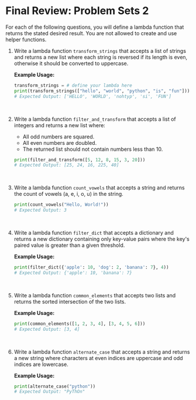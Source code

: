 # Final Review: Problem Sets 2

For each of the following questions, you will define a lambda function that returns the stated desired result. You are not allowed to create and use helper functions.

1. Write a lambda function `transform_strings` that accepts a list of strings and returns a new list where each string is reversed if its length is even, otherwise it should be converted to uppercase.

   **Example Usage:**

   ```python
   transform_strings = # define your lambda here
   print(transform_strings(["hello", "world", "python", "is", "fun"]))
   # Expected Output: ['HELLO', 'WORLD', 'nohtyp', 'si', 'FUN']
   ```

   &nbsp;

2. Write a lambda function `filter_and_transform` that accepts a list of integers and returns a new list where:

   - All odd numbers are squared.
   - All even numbers are doubled.
   - The returned list should not contain numbers less than 10.

   ```python
   print(filter_and_transform([5, 12, 8, 15, 3, 20]))
   # Expected Output: [25, 24, 16, 225, 40]
   ```

   &nbsp;

3. Write a lambda function `count_vowels` that accepts a string and returns the count of vowels (a, e, i, o, u) in the string.

   ```python
   print(count_vowels("Hello, World!"))
   # Expected Output: 3
   ```

   &nbsp;

4. Write a lambda function `filter_dict` that accepts a dictionary and returns a new dictionary containing only key-value pairs where the key's paired value is greater than a given threshold.

   **Example Usage:**

   ```python
   print(filter_dict({'apple': 10, 'dog': 2, 'banana': 7}, 4))
   # Expected Output: {'apple': 10, 'banana': 7}
   ```

   &nbsp;

5. Write a lambda function `common_elements` that accepts two lists and returns the sorted intersection of the two lists.

   **Example Usage:**

   ```python
   print(common_elements([1, 2, 3, 4], [3, 4, 5, 6]))
   # Expected Output: [3, 4]
   ```

   &nbsp;

6. Write a lambda function `alternate_case` that accepts a string and returns a new string where characters at even indices are uppercase and odd indices are lowercase.

   **Example Usage:**

   ```python
   print(alternate_case("python"))
   # Expected Output: "PyThOn"
   ```

   &nbsp;
